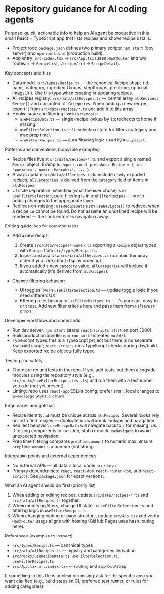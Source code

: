 <!-- .github/copilot-instructions.md -->

# Repository guidance for AI coding agents

Purpose: quick, actionable info to help an AI agent be productive in this small React + TypeScript app that lists recipes and shows recipe details.

- Project root: `package.json` defines two primary scripts: `npm start` (dev server) and `npm run build` (production build).
- App entry: `src/index.tsx` -> `src/App.tsx` (uses `HashRouter` and two routes: `/` -> `RecipeList`, `/recipe/:id` -> `RecipeDetail`).

Key concepts and files
- Data model: `src/types/Recipe.ts` — the canonical Recipe shape (id, name, category, ingredientGroups, stepGroups, prepTime, optional imageUrl). Use this type when creating or updating recipes.
- All recipes registry: `src/data/allRecipes.ts` — central array `allRecipes: Recipe[]` and computed `allCategories`. When adding a new recipe, export it from `src/data/recipes/*.ts` and add it to this array.
- Hooks: state and filtering live in `src/hooks`:
  - `useRecipeData.ts` — single-recipe lookup by `id`; redirects to home if missing.
  - `useFilterSelection.ts` — UI selection state for filters (category and max prep time).
  - `useFilterRecipes.ts` — pure filtering logic used by `RecipeList`.

Patterns and conventions (copyable examples)
- Recipe files live at `src/data/recipes/*.ts` and export a single named `Recipe` object. Example: `export const pancakes: Recipe = { id: 'pancakes', name: 'Pancakes', ... }`.
- Always update `src/data/allRecipes.ts` to include newly exported recipes; `allCategories` is derived from the `category` field of items in `allRecipes`.
- UI state separation: selection (what the user chose) is in `useFilterSelection`, pure filtering is in `useFilterRecipes` — prefer adding changes to the appropriate layer.
- Redirect-on-missing: `useRecipeData` uses `useNavigate()` to redirect when a recipe `id` cannot be found. Do not assume an undefined recipe will be rendered — the hook enforces navigation away.

Editing guidelines for common tasks
- Add a new recipe:
  1. Create `src/data/recipes/<name>.ts` exporting a `Recipe` object typed with `Recipe` from `src/types/Recipe.ts`.
  2. Import and add it to `src/data/allRecipes.ts` (maintain the array order if you care about display ordering).
  3. If you added a new `category` value, `allCategories` will include it automatically (it's derived from `allRecipes`).

- Change filtering behavior:
  - UI toggles live in `useFilterSelection.ts` — update toggle logic if you need different UX.
  - Filtering rules belong in `useFilterRecipes.ts` — it's pure and easy to unit test. Add new filter criteria here and pass them from `FilterBar` props.

Developer workflows and commands
- Run dev server: `npm start` (starts `react-scripts start` on port 3000).
- Build production bundle: `npm run build` (creates `build/`).
- TypeScript types: this is a TypeScript project but there is no separate `tsc` build script; `react-scripts` runs TypeScript checks during dev/build. Keep exported recipe objects fully typed.

Testing and safety
- There are no unit tests in the repo. If you add tests, put them alongside modules using the repository style (e.g., `src/hooks/useFilterRecipes.test.ts`) and run them with a test runner you add (not yet present).
- Linting: repo uses `react-app` ESLint config; prefer small, local changes to avoid large stylistic churn.

Edge cases and gotchas
- Recipe identity: `id` must be unique across `allRecipes`. Several hooks rely on `id` to find recipes — duplicate ids will break lookups and navigation.
- Redirect behavior: `useRecipeData` will navigate back to `/` for missing IDs. If testing components in isolation, stub or mock `useNavigate` to avoid unexpected navigation.
- Prep time filtering compares `prepTime.amount` to numeric max; ensure `prepTime.amount` is a number (not string).

Integration points and external dependencies
- No external APIs — all data is local under `src/data/`.
- Primary dependencies: `react`, `react-dom`, `react-router-dom`, and `react-scripts`. See `package.json` for exact versions.

What an AI agent should do first (priority list)
1. When adding or editing recipes, update `src/data/recipes/*.ts` and `src/data/allRecipes.ts` together.
2. When modifying filters, change UI state in `useFilterSelection.ts` and filtering logic in `useFilterRecipes.ts`.
3. When changing routing or page structure, update `src/App.tsx` and verify `HashRouter` usage aligns with hosting (GitHub Pages uses hash routing here).

References (examples to inspect)
- `src/types/Recipe.ts` — canonical types
- `src/data/allRecipes.ts` — registry and categories derivation
- `src/hooks/useRecipeData.ts`, `useFilterSelection.ts`, `useFilterRecipes.ts`
- `src/App.tsx`, `src/index.tsx` — routing and app bootstrap

If something in this file is unclear or missing, ask for the specific area you want clarified (e.g., build steps on CI, preferred test runner, or rules for adding categories).

